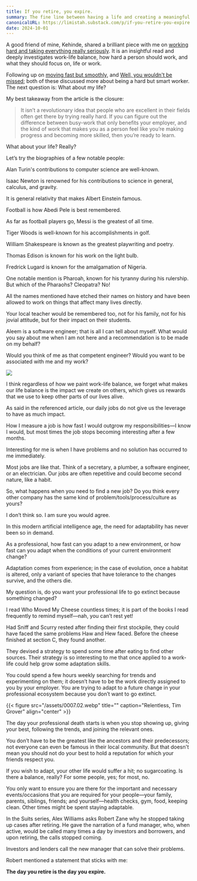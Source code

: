```yaml
---
title: If you retire, you expire.
summary: The fine line between having a life and creating a meaningful impact
canonicalURL: https://limistah.substack.com/p/if-you-retire-you-expire
date: 2024-10-01
---
```


A good friend of mine, Kehinde, shared a brilliant piece with me on [working hard and taking everything really seriously](https://macwright.com/2024/01/28/work-hard-and-take-everything-seriously). It is an insightful read and deeply investigates work-life balance, how hard a person should work, and what they should focus on, life or work.

Following up on [moving fast but smoothly](/cappings/0005-moving-fast-but-smooth), and [Well, you wouldn't be missed](/cappings/0006-well-you-wouldnt-be-missed); both of these discussed more about being a hard but smart worker. The next question is: What about my life?

My best takeaway from the article is the closure:

> It isn’t a revolutionary idea that people who are excellent in their fields often get there by trying really hard. If you can figure out the difference between busy-work that only benefits your employer, and the kind of work that makes you as a person feel like you’re making progress and becoming more skilled, then you’re ready to learn.

What about your life? Really?

Let’s try the biographies of a few notable people:

Alan Turin's contributions to computer science are well-known.

Isaac Newton is renowned for his contributions to science in general, calculus, and gravity.

It is general relativity that makes Albert Einstein famous.

Football is how Abedi Pele is best remembered.

As far as football players go, Messi is the greatest of all time.

Tiger Woods is well-known for his accomplishments in golf.

William Shakespeare is known as the greatest playwriting and poetry.

Thomas Edison is known for his work on the light bulb.

Fredrick Lugard is known for the amalgamation of Nigeria.

One notable mention is Pharoah, known for his tyranny during his rulership. But which of the Pharaohs? Cleopatra? No!

All the names mentioned have etched their names on history and have been allowed to work on things that affect many lives directly.

Your local teacher would be remembered too, not for his family, not for his jovial attitude, but for their impact on their students.

Aleem is a software engineer; that is all I can tell about myself. What would you say about me when I am not here and a recommendation is to be made on my behalf?

Would you think of me as that competent engineer? Would you want to be associated with me and my work?


![](/assets/0007.01.webp)


I think regardless of how we paint work-life balance, we forget what makes our life balance is the impact we create on others, which gives us rewards that we use to keep other parts of our lives alive.

As said in the referenced article, our daily jobs do not give us the leverage to have as much impact.

How I measure a job is how fast I would outgrow my responsibilities—I know I would, but most times the job stops becoming interesting after a few months.

Interesting for me is when I have problems and no solution has occurred to me immediately.

Most jobs are like that. Think of a secretary, a plumber, a software engineer, or an electrician. Our jobs are often repetitive and could become second nature, like a habit.

So, what happens when you need to find a new job? Do you think every other company has the same kind of problem/tools/process/culture as yours?

I don’t think so. I am sure you would agree.

In this modern artificial intelligence age, the need for adaptability has never been so in demand.

As a professional, how fast can you adapt to a new environment, or how fast can you adapt when the conditions of your current environment change?

Adaptation comes from experience; in the case of evolution, once a habitat is altered, only a variant of species that have tolerance to the changes survive, and the others die.

My question is, do you want your professional life to go extinct because something changed?

I read Who Moved My Cheese countless times; it is part of the books I read frequently to remind myself—nah, you can’t rest yet!

Had Sniff and Scurry rested after finding their first stockpile, they could have faced the same problems Haw and Hew faced. Before the cheese finished at section C, they found another.

They devised a strategy to spend some time after eating to find other sources. Their strategy is so interesting to me that once applied to a work-life could help grow some adaptation skills.

You could spend a few hours weekly searching for trends and experimenting on them; it doesn’t have to be the work directly assigned to you by your employer. You are trying to adapt to a future change in your professional ecosystem because you don’t want to go extinct.

{{< figure src="/assets/0007.02.webp" title="" caption="Relentless, Tim Grover" align="center" >}}

The day your professional death starts is when you stop showing up, giving your best, following the trends, and joining the relevant ones.

You don’t have to be the greatest like the ancestors and their predecessors; not everyone can even be famous in their local community. But that doesn't mean you should not do your best to hold a reputation for which your friends respect you.

If you wish to adapt, your other life would suffer a hit; no sugarcoating. Is there a balance, really? For some people, yes; for most, no.

You only want to ensure you are there for the important and necessary events/occasions that you are required for your people—your family, parents, siblings, friends; and yourself—health checks, gym, food, keeping clean. Other times might be spent staying adaptable.

In the Suits series, Alex Williams asks Robert Zane why he stopped taking up cases after retiring. He gave the narration of a fund manager, who, when active, would be called many times a day by investors and borrowers, and upon retiring, the calls stopped coming.

Investors and lenders call the new manager that can solve their problems.

Robert mentioned a statement that sticks with me:

**The day you retire is the day you expire.**